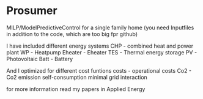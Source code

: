 # Prosumer
MILP/ModelPredictiveControl for a single family home
(you need Inputfiles in addition to the code, which are too big fpr github)


I have included different energy systems
CHP - combined heat and power plant
WP - Heatpump
Eheater - Eheater
TES - Thermal energy storage
PV - Photovoltaic
Batt - Battery

And I optimized for different cost funtions
costs - operational costs
Co2 - Co2 emission
self-consumption
minimal grid interaction

for more information read my papers in Applied Energy
